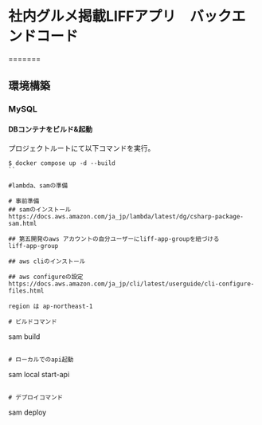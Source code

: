 # 社内グルメ掲載LIFFアプリ　バックエンドコード

=======
## 環境構築
### MySQL
#### DBコンテナをビルド&起動
プロジェクトルートにて以下コマンドを実行。
```
$ docker compose up -d --build
``

#lambda、samの準備

# 事前準備 
## samのインストール
https://docs.aws.amazon.com/ja_jp/lambda/latest/dg/csharp-package-sam.html

## 第五開発のaws アカウントの自分ユーザーにliff-app-groupを紐づける
liff-app-group

## aws cliのインストール

## aws configureの設定
https://docs.aws.amazon.com/ja_jp/cli/latest/userguide/cli-configure-files.html

region は ap-northeast-1

# ビルドコマンド
```
sam build
```

# ローカルでのapi起動
```
sam local start-api
```

# デプロイコマンド
```
sam deploy
```